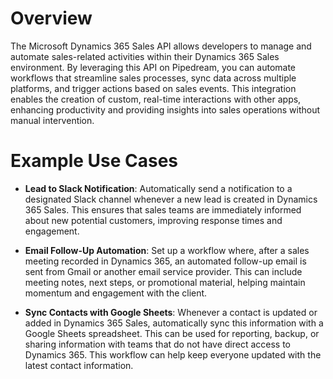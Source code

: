 # Overview

The Microsoft Dynamics 365 Sales API allows developers to manage and automate sales-related activities within their Dynamics 365 Sales environment. By leveraging this API on Pipedream, you can automate workflows that streamline sales processes, sync data across multiple platforms, and trigger actions based on sales events. This integration enables the creation of custom, real-time interactions with other apps, enhancing productivity and providing insights into sales operations without manual intervention.

# Example Use Cases

- **Lead to Slack Notification**: Automatically send a notification to a designated Slack channel whenever a new lead is created in Dynamics 365 Sales. This ensures that sales teams are immediately informed about new potential customers, improving response times and engagement.

- **Email Follow-Up Automation**: Set up a workflow where, after a sales meeting recorded in Dynamics 365, an automated follow-up email is sent from Gmail or another email service provider. This can include meeting notes, next steps, or promotional material, helping maintain momentum and engagement with the client.

- **Sync Contacts with Google Sheets**: Whenever a contact is updated or added in Dynamics 365 Sales, automatically sync this information with a Google Sheets spreadsheet. This can be used for reporting, backup, or sharing information with teams that do not have direct access to Dynamics 365. This workflow can help keep everyone updated with the latest contact information.
